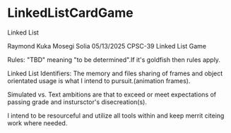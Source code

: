 # LinkedListCardGame
Linked List

Raymond Kuka Mosegi Solia
05/13/2025
CPSC-39
Linked List Game

Rules: "TBD" meaning "to be determined".If it's goldfish then rules apply.



Linked List Identifiers: The memory and files sharing of frames and object orientated usage is what I intend to pursuit.(animation frames).



Simulated vs. Text ambitions are that to exceed or meet expectations of passing grade and instursctor's disecreation(s).


I intend to be resourceful and utilize all tools within and keep merrit citeing work where needed.






















